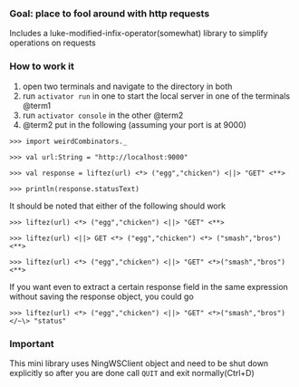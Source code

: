 ### Goal: place to fool around with http requests

Includes a luke-modified-infix-operator(somewhat) library to simplify operations on requests

### How to work it

1. open two terminals and navigate to the directory in both
2. run `activator run` in one to start the local server in one of the terminals @term1
3. run `activator console` in the other @term2
4. @term2 put in the following (assuming your port is at 9000)

```
>>> import weirdCombinators._

>>> val url:String = "http://localhost:9000" 

>>> val response = liftez(url) <*> ("egg","chicken") <||> "GET" <**> 

>>> println(response.statusText)
```
It should be noted that either of the following should work

```
>>> liftez(url) <*> ("egg","chicken") <||> "GET" <**> 

>>> liftez(url) <||> GET <*> ("egg","chicken") <*> ("smash","bros") <**>

>>> liftez(url) <*> ("egg","chicken") <||> "GET" <*>("smash","bros") <**>

```
If you want even to extract a certain response field in the same expression without saving the response object, you could go

```
>>> liftez(url) <*> ("egg","chicken") <||> "GET" <*>("smash","bros") </~\> "status"

```

### Important

This mini library uses NingWSClient object and need to be shut down explicitly
so after you are done call `QUIT` and exit normally(Ctrl+D)
